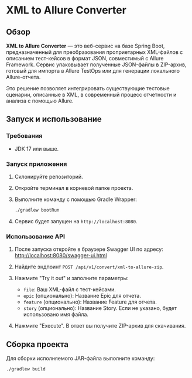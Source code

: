 # XML to Allure Converter

## Обзор

**XML to Allure Converter** — это веб-сервис на базе Spring Boot, предназначенный для преобразования проприетарных XML-файлов с описанием тест-кейсов в формат JSON, совместимый с Allure Framework. Сервис упаковывает полученные JSON-файлы в ZIP-архив, готовый для импорта в Allure TestOps или для генерации локального Allure-отчета.

Это решение позволяет интегрировать существующие тестовые сценарии, описанные в XML, в современный процесс отчетности и анализа с помощью Allure.


## Запуск и использование

### Требования

-   JDK 17 или выше.

### Запуск приложения

1.  Склонируйте репозиторий.
2.  Откройте терминал в корневой папке проекта.
3.  Выполните команду с помощью Gradle Wrapper:

    ```bash
    ./gradlew bootRun
    ```
4.  Сервис будет запущен на `http://localhost:8080`.

### Использование API

1.  После запуска откройте в браузере Swagger UI по адресу:
    [http://localhost:8080/swagger-ui.html](http://localhost:8080/swagger-ui.html)

2.  Найдите эндпоинт `POST /api/v1/convert/xml-to-allure-zip`.

3.  Нажмите "Try it out" и заполните параметры:
    -   `file`: Ваш XML-файл с тест-кейсами.
    -   `epic` (опционально): Название Epic для отчета.
    -   `feature` (опционально): Название Feature для отчета.
    -   `story` (опционально): Название Story. Если не указано, будет использовано имя файла.

4.  Нажмите "Execute". В ответ вы получите ZIP-архив для скачивания.

## Сборка проекта

Для сборки исполняемого JAR-файла выполните команду:

```bash
./gradlew build